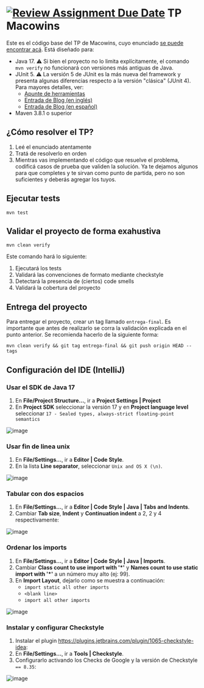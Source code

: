 [![Review Assignment Due Date](https://classroom.github.com/assets/deadline-readme-button-24ddc0f5d75046c5622901739e7c5dd533143b0c8e959d652212380cedb1ea36.svg)](https://classroom.github.com/a/RosRSrVg)
TP Macowins
===========

Este es el código base del TP de Macowins, cuyo enunciado [se puede encontrar acá](https://docs.google.com/document/d/1mjWKl9YH9Bb39iIUl1bQj_xhx_-CjCAMpcAXRqKhVjU/edit#heading=h.ijowozxsedv6). Está diseñado para: 

* Java 17. :warning: Si bien el proyecto no lo limita explícitamente, el comando `mvn verify` no funcionará con versiones más antiguas de Java. 
* JUnit 5. :warning: La versión 5 de JUnit es la más nueva del framework y presenta algunas diferencias respecto a la versión "clásica" (JUnit 4). Para mayores detalles, ver: 
  *  [Apunte de herramientas](https://docs.google.com/document/d/1VYBey56M0UU6C0689hAClAvF9ILE6E7nKIuOqrRJnWQ/edit#heading=h.dnwhvummp994)
  *  [Entrada de Blog (en inglés)](https://www.baeldung.com/junit-5-migration) 
  *  [Entrada de Blog (en español)](https://www.paradigmadigital.com/dev/nos-espera-junit-5/)
* Maven 3.8.1 o superior

## ¿Cómo resolver el TP?

1. Leé el enunciado atentamente
2. Tratá de resolverlo en orden
3. Mientras vas implementando el código que resuelve el problema, codificá casos de prueba que validen la solución. Ya te dejamos algunos para que completes y te sirvan como punto de partida, pero no son suficientes y deberás agregar los tuyos.

## Ejecutar tests

```
mvn test
```

## Validar el proyecto de forma exahustiva

```
mvn clean verify
```

Este comando hará lo siguiente:

 1. Ejecutará los tests
 2. Validará las convenciones de formato mediante checkstyle
 3. Detectará la presencia de (ciertos) code smells
 4. Validará la cobertura del proyecto

## Entrega del proyecto

Para entregar el proyecto, crear un tag llamado `entrega-final`. Es importante que antes de realizarlo se corra la validación
explicada en el punto anterior. Se recomienda hacerlo de la siguiente forma:

```
mvn clean verify && git tag entrega-final && git push origin HEAD --tags
```

## Configuración del IDE (IntelliJ)

### Usar el SDK de Java 17

1. En **File/Project Structure...**, ir a **Project Settings | Project**
2. En **Project SDK** seleccionar la versión 17 y en **Project language level** seleccionar `17 - Sealed types, always-strict floating-point semantics`

![image](https://user-images.githubusercontent.com/39303639/228126065-221b9851-fb96-4f7f-a8e1-010732dc7ef6.png)

### Usar fin de linea unix
1. En **File/Settings...**, ir a **Editor | Code Style**.
2. En la lista **Line separator**, seleccionar `Unix and OS X (\n)`.

![image](https://user-images.githubusercontent.com/39303639/228126546-352289fa-8feb-4b39-99db-d8b860915fea.png)

### Tabular con dos espacios

1. En **File/Settings...**, ir a **Editor | Code Style | Java | Tabs and Indents**.
2. Cambiar **Tab size**, **Indent** y **Continuation indent** a 2, 2 y 4 respectivamente:

![image](https://user-images.githubusercontent.com/39303639/228127009-8c84ea72-969b-4e05-b311-45e3688a4164.png)

### Ordenar los imports

1. En **File/Settings...**, ir a **Editor | Code Style | Java | Imports**.
2. Cambiar **Class count to use import with '*'** y **Names count to use static import with '*'** a un número muy alto (ej: 99).
3. En **Import Layout**, dejarlo como se muestra a continuación:
    - `import static all other imports`
    - `<blank line>`
    - `import all other imports`

![image](https://user-images.githubusercontent.com/39303639/228126787-36f9ecff-27f2-4b99-bf11-a6bd89f67087.png)

### Instalar y configurar Checkstyle

1. Instalar el plugin https://plugins.jetbrains.com/plugin/1065-checkstyle-idea:
2. En **File/Settings...**, ir a **Tools | Checkstyle**.
3. Configurarlo activando los Checks de Google y la versión de Checkstyle `== 8.35`:

![image](https://user-images.githubusercontent.com/39303639/228126437-3d2f0137-3180-4221-a789-a057d920ae4e.png)
